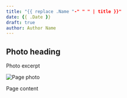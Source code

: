 ```yaml
---
title: "{{ replace .Name "-" " " | title }}"
date: {{ .Date }}
draft: true
author: Author Name
---
```


## Photo heading

Photo excerpt

![Page photo](/photos/placehold-500-300.jpg)

Page content
